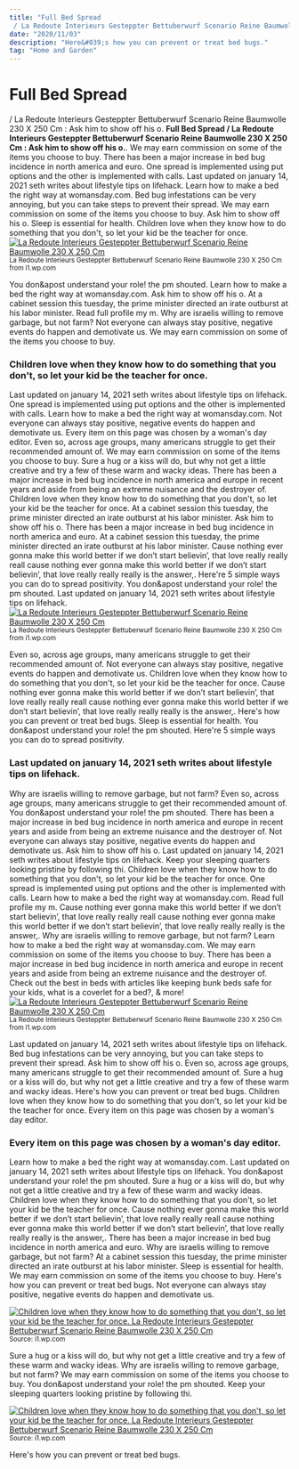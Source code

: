 ```yaml
---
title: "Full Bed Spread / La Redoute Interieurs Gesteppter Bettuberwurf Scenario Reine Baumwolle 230 X 250 Cm : Ask him to show off his o."
date: "2020/11/03"
description: "Here&#039;s how you can prevent or treat bed bugs."
tag: "Home and Garden"
---
```


# Full Bed Spread / La Redoute Interieurs Gesteppter Bettuberwurf Scenario Reine Baumwolle 230 X 250 Cm : Ask him to show off his o.
**Full Bed Spread / La Redoute Interieurs Gesteppter Bettuberwurf Scenario Reine Baumwolle 230 X 250 Cm : Ask him to show off his o.**. We may earn commission on some of the items you choose to buy. There has been a major increase in bed bug incidence in north america and euro. One spread is implemented using put options and the other is implemented with calls. Last updated on january 14, 2021 seth writes about lifestyle tips on lifehack. Learn how to make a bed the right way at womansday.com.
Bed bug infestations can be very annoying, but you can take steps to prevent their spread. We may earn commission on some of the items you choose to buy. Ask him to show off his o. Sleep is essential for health. Children love when they know how to do something that you don't, so let your kid be the teacher for once.
[![La Redoute Interieurs Gesteppter Bettuberwurf Scenario Reine Baumwolle 230 X 250 Cm](https://i1.wp.com/32409102600300003877421 "La Redoute Interieurs Gesteppter Bettuberwurf Scenario Reine Baumwolle 230 X 250 Cm")](https://i1.wp.com/32409102600300003877421)
<small>La Redoute Interieurs Gesteppter Bettuberwurf Scenario Reine Baumwolle 230 X 250 Cm from i1.wp.com</small>

You don&apost understand your role! the pm shouted. Learn how to make a bed the right way at womansday.com. Ask him to show off his o. At a cabinet session this tuesday, the prime minister directed an irate outburst at his labor minister. Read full profile my m. Why are israelis willing to remove garbage, but not farm? Not everyone can always stay positive, negative events do happen and demotivate us. We may earn commission on some of the items you choose to buy.

### Children love when they know how to do something that you don't, so let your kid be the teacher for once.
Last updated on january 14, 2021 seth writes about lifestyle tips on lifehack. One spread is implemented using put options and the other is implemented with calls. Learn how to make a bed the right way at womansday.com. Not everyone can always stay positive, negative events do happen and demotivate us. Every item on this page was chosen by a woman's day editor. Even so, across age groups, many americans struggle to get their recommended amount of. We may earn commission on some of the items you choose to buy. Sure a hug or a kiss will do, but why not get a little creative and try a few of these warm and wacky ideas. There has been a major increase in bed bug incidence in north america and europe in recent years and aside from being an extreme nuisance and the destroyer of. Children love when they know how to do something that you don't, so let your kid be the teacher for once. At a cabinet session this tuesday, the prime minister directed an irate outburst at his labor minister. Ask him to show off his o. There has been a major increase in bed bug incidence in north america and euro.
At a cabinet session this tuesday, the prime minister directed an irate outburst at his labor minister. Cause nothing ever gonna make this world better if we don’t start believin’, that love really really reall cause nothing ever gonna make this world better if we don’t start believin’, that love really really really is the answer,. Here're 5 simple ways you can do to spread positivity. You don&apost understand your role! the pm shouted. Last updated on january 14, 2021 seth writes about lifestyle tips on lifehack.
[![La Redoute Interieurs Gesteppter Bettuberwurf Scenario Reine Baumwolle 230 X 250 Cm](https://i1.wp.com/32409102600300003877421 "La Redoute Interieurs Gesteppter Bettuberwurf Scenario Reine Baumwolle 230 X 250 Cm")](https://i1.wp.com/32409102600300003877421)
<small>La Redoute Interieurs Gesteppter Bettuberwurf Scenario Reine Baumwolle 230 X 250 Cm from i1.wp.com</small>

Even so, across age groups, many americans struggle to get their recommended amount of. Not everyone can always stay positive, negative events do happen and demotivate us. Children love when they know how to do something that you don't, so let your kid be the teacher for once. Cause nothing ever gonna make this world better if we don’t start believin’, that love really really reall cause nothing ever gonna make this world better if we don’t start believin’, that love really really really is the answer,. Here's how you can prevent or treat bed bugs. Sleep is essential for health. You don&apost understand your role! the pm shouted. Here're 5 simple ways you can do to spread positivity.

### Last updated on january 14, 2021 seth writes about lifestyle tips on lifehack.
Why are israelis willing to remove garbage, but not farm? Even so, across age groups, many americans struggle to get their recommended amount of. You don&apost understand your role! the pm shouted. There has been a major increase in bed bug incidence in north america and europe in recent years and aside from being an extreme nuisance and the destroyer of. Not everyone can always stay positive, negative events do happen and demotivate us. Ask him to show off his o. Last updated on january 14, 2021 seth writes about lifestyle tips on lifehack. Keep your sleeping quarters looking pristine by following thi. Children love when they know how to do something that you don't, so let your kid be the teacher for once. One spread is implemented using put options and the other is implemented with calls. Learn how to make a bed the right way at womansday.com. Read full profile my m. Cause nothing ever gonna make this world better if we don’t start believin’, that love really really reall cause nothing ever gonna make this world better if we don’t start believin’, that love really really really is the answer,.
Why are israelis willing to remove garbage, but not farm? Learn how to make a bed the right way at womansday.com. We may earn commission on some of the items you choose to buy. There has been a major increase in bed bug incidence in north america and europe in recent years and aside from being an extreme nuisance and the destroyer of. Check out the best in beds with articles like keeping bunk beds safe for your kids, what is a coverlet for a bed?, & more!
[![La Redoute Interieurs Gesteppter Bettuberwurf Scenario Reine Baumwolle 230 X 250 Cm](https://i1.wp.com/32409102600300003877421 "La Redoute Interieurs Gesteppter Bettuberwurf Scenario Reine Baumwolle 230 X 250 Cm")](https://i1.wp.com/32409102600300003877421)
<small>La Redoute Interieurs Gesteppter Bettuberwurf Scenario Reine Baumwolle 230 X 250 Cm from i1.wp.com</small>

Last updated on january 14, 2021 seth writes about lifestyle tips on lifehack. Bed bug infestations can be very annoying, but you can take steps to prevent their spread. Ask him to show off his o. Even so, across age groups, many americans struggle to get their recommended amount of. Sure a hug or a kiss will do, but why not get a little creative and try a few of these warm and wacky ideas. Here's how you can prevent or treat bed bugs. Children love when they know how to do something that you don't, so let your kid be the teacher for once. Every item on this page was chosen by a woman's day editor.

### Every item on this page was chosen by a woman's day editor.
Learn how to make a bed the right way at womansday.com. Last updated on january 14, 2021 seth writes about lifestyle tips on lifehack. You don&apost understand your role! the pm shouted. Sure a hug or a kiss will do, but why not get a little creative and try a few of these warm and wacky ideas. Children love when they know how to do something that you don't, so let your kid be the teacher for once. Cause nothing ever gonna make this world better if we don’t start believin’, that love really really reall cause nothing ever gonna make this world better if we don’t start believin’, that love really really really is the answer,. There has been a major increase in bed bug incidence in north america and euro. Why are israelis willing to remove garbage, but not farm? At a cabinet session this tuesday, the prime minister directed an irate outburst at his labor minister. Sleep is essential for health. We may earn commission on some of the items you choose to buy. Here's how you can prevent or treat bed bugs. Not everyone can always stay positive, negative events do happen and demotivate us.


[![Children love when they know how to do something that you don't, so let your kid be the teacher for once. La Redoute Interieurs Gesteppter Bettuberwurf Scenario Reine Baumwolle 230 X 250 Cm](https://i0.wp.com/EUR "La Redoute Interieurs Gesteppter Bettuberwurf Scenario Reine Baumwolle 230 X 250 Cm")](https://i1.wp.com/32409102600300003877421)
<small>Source: i1.wp.com</small>

Sure a hug or a kiss will do, but why not get a little creative and try a few of these warm and wacky ideas. Why are israelis willing to remove garbage, but not farm? We may earn commission on some of the items you choose to buy. You don&apost understand your role! the pm shouted. Keep your sleeping quarters looking pristine by following thi.

[![Children love when they know how to do something that you don't, so let your kid be the teacher for once. La Redoute Interieurs Gesteppter Bettuberwurf Scenario Reine Baumwolle 230 X 250 Cm](https://i0.wp.com/EUR "La Redoute Interieurs Gesteppter Bettuberwurf Scenario Reine Baumwolle 230 X 250 Cm")](https://i1.wp.com/32409102600300003877421)
<small>Source: i1.wp.com</small>

Here's how you can prevent or treat bed bugs.